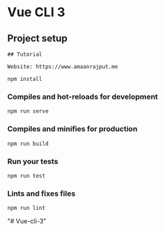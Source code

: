 # Vue CLI 3

## Project setup
```
## Tutorial

Website: https://www.amaanrajput.me

npm install
```

### Compiles and hot-reloads for development
```
npm run serve
```

### Compiles and minifies for production
```
npm run build
```

### Run your tests
```
npm run test
```

### Lints and fixes files
```
npm run lint
```
"# Vue-cli-3" 
